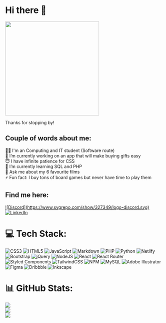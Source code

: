 # Hi there 👋

<div id="header" align="left">
  <img src="https://media.giphy.com/media/hpXdHPfFI5wTABdDx9/giphy.gif" width="300"/>
</div>

Thanks for stopping by! 

## Couple of words about me:
👩‍🎓 I'm an Computing and IT student (Software route)<br>🎁 I’m currently working on an app that will make buying gifts easy<br>😇 I have infinite patience for CSS<br>🌱 I’m currently learning SQL and PHP<br>💬 Ask me about my 6 favourite films<br>⚡ Fun fact: I buy tons of board games but never have time to play them


## Find me here:
[![Discord](<img>https://www.svgrepo.com/show/327349/logo-discord.svg)</img>](https://discord.gg/Kasia#2653) [![LinkedIn](https://img.shields.io/badge/LinkedIn-%230077B5.svg?logo=linkedin&logoColor=white)](https://linkedin.com/in/https://www.linkedin.com/feed/) 

# 💻 Tech Stack:
![CSS3](https://img.shields.io/badge/css3-%231572B6.svg?style=for-the-badge&logo=css3&logoColor=white) ![HTML5](https://img.shields.io/badge/html5-%23E34F26.svg?style=for-the-badge&logo=html5&logoColor=white) ![JavaScript](https://img.shields.io/badge/javascript-%23323330.svg?style=for-the-badge&logo=javascript&logoColor=%23F7DF1E) ![Markdown](https://img.shields.io/badge/markdown-%23000000.svg?style=for-the-badge&logo=markdown&logoColor=white) ![PHP](https://img.shields.io/badge/php-%23777BB4.svg?style=for-the-badge&logo=php&logoColor=white) ![Python](https://img.shields.io/badge/python-3670A0?style=for-the-badge&logo=python&logoColor=ffdd54) ![Netlify](https://img.shields.io/badge/netlify-%23000000.svg?style=for-the-badge&logo=netlify&logoColor=#00C7B7) ![Bootstrap](https://img.shields.io/badge/bootstrap-%23563D7C.svg?style=for-the-badge&logo=bootstrap&logoColor=white) ![jQuery](https://img.shields.io/badge/jquery-%230769AD.svg?style=for-the-badge&logo=jquery&logoColor=white) ![NodeJS](https://img.shields.io/badge/node.js-6DA55F?style=for-the-badge&logo=node.js&logoColor=white) ![React](https://img.shields.io/badge/react-%2320232a.svg?style=for-the-badge&logo=react&logoColor=%2361DAFB) ![React Router](https://img.shields.io/badge/React_Router-CA4245?style=for-the-badge&logo=react-router&logoColor=white) ![Styled Components](https://img.shields.io/badge/styled--components-DB7093?style=for-the-badge&logo=styled-components&logoColor=white) ![TailwindCSS](https://img.shields.io/badge/tailwindcss-%2338B2AC.svg?style=for-the-badge&logo=tailwind-css&logoColor=white) ![NPM](https://img.shields.io/badge/NPM-%23000000.svg?style=for-the-badge&logo=npm&logoColor=white) ![MySQL](https://img.shields.io/badge/mysql-%2300f.svg?style=for-the-badge&logo=mysql&logoColor=white) ![Adobe Illustrator](https://img.shields.io/badge/adobeillustrator-%23FF9A00.svg?style=for-the-badge&logo=adobeillustrator&logoColor=white) 	![Figma](https://img.shields.io/badge/figma-%23F24E1E.svg?style=for-the-badge&logo=figma&logoColor=white) ![Dribbble](https://img.shields.io/badge/Dribbble-EA4C89?style=for-the-badge&logo=dribbble&logoColor=white) ![Inkscape](https://img.shields.io/badge/Inkscape-e0e0e0?style=for-the-badge&logo=inkscape&logoColor=080A13)
# 📊 GitHub Stats:
![](https://github-readme-stats.vercel.app/api?username=Arniss5&theme=gotham&hide_border=true&include_all_commits=true&count_private=true)<br/>
![](https://github-readme-streak-stats.herokuapp.com/?user=Arniss5&theme=gotham&hide_border=true)<br/>
![](https://github-readme-stats.vercel.app/api/top-langs/?username=Arniss5&theme=gotham&hide_border=true&include_all_commits=true&count_private=true&layout=compact)


